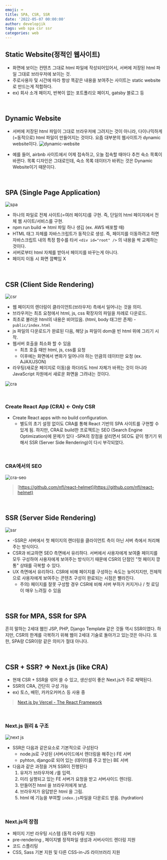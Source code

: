 ```yaml
---
emoji: ⌨
title: SPA, CSR, SSR
date: '2022-05-07 00:00:00'
author: developjik
tags: web spa csr ssr
categories: web
---
```


## Static Website(정적인 웹사이트)

- 화면에 보이는 컨텐츠 그대로 html 파일에 작성되어있어서, 서버에 저장된 html 파일 그대로 브라우저에 보이는 것.
- 주로사용자 및 시간에 따라 항상 똑같은 내용을 보여주는 사이트는 static website로 만드는게 적합하다.
- ex) 회사 소개 페이지, 반복이 없는 포트폴리오 페이지, gatsby 블로그 등

<br/>

## Dynamic Website

- 서버에 저장된 html 파일이 그대로 브라우저에 그려지는 것이 아니라, 다이나믹하게(=동적으로) html 파일이 만들어지는 것이다. 요즘 대부분의 웹사이트가 dynamic website이다.
  ![dynamic-website](https://user-images.githubusercontent.com/67889389/166934040-6f22c813-bcef-41af-b874-a721e1932d5e.png)

- 예를 들어, airbnb 사이트에서 어제 접속하고, 오늘 접속할 때마다 추천 숙소 목록이 바뀐다. 목록 디자인은 그대로인데, 숙소 목록 데이터가 바뀌는 것은 Dynamic Website이기 때문이다.

<br/>

## SPA (Single Page Application)

![spa](https://user-images.githubusercontent.com/67889389/166934647-cb08c583-8246-466b-8cdf-af7826a6f000.png)

- 하나의 파일로 전체 사이트(=여러 페이지)를 구현. 즉, 단일의 html 페이지에서 전체 웹 사이트/서비스를 구현.
- npm run build ⇒ html 파일 하나 생김 (ex. AWS 배포할 때)
- HTML 태그 자체를 자바스크립트가 동적으로 생성. 즉, 페이지를 이동하려고 하면 자바스크립트 내의 특정 함수를 타서 `<div id="root" />` 의 내용을 싹 교체하는 것이다.
- 서버로부터 html 자체를 받아서 페이지를 바꾸는게 아니다.
- 페이지 이동 시 화면 깜빡임 X

<br/>

## CSR (Client Side Rendering)

![csr](https://user-images.githubusercontent.com/67889389/166938057-e663f154-ad7e-4752-b8dd-4803c83d97d1.png)

- 웹 페이지의 렌더링이 클라이언트(브라우저) 측에서 일어나는 것을 의미.
- 브라우저는 최초 요청에서 html, js, css 확장자의 파일을 차례로 다운로드.
- 최초로 불러온 html의 내용은 비어있음. (html, body 태그만 존재) - `public/index.html`
- js 파일의 다운로드가 완료된 다음, 해당 js 파일이 dom을 빈 html 위에 그리기 시작.
- 웹서버 호출을 최소화 할 수 있음
  - 최초 호출 때만 html, js, css를 요청
  - 이후에는 화면에서 변화가 일어나야 하는 만큼의 데이터만 요청 (ex. AJAX/JSON)
- 라우팅(새로운 페이지로 이동)을 하더라도 html 자체가 바뀌는 것이 아니라 JavaScript 차원에서 새로운 화면을 그려내는 것이다.

![cra](https://user-images.githubusercontent.com/67889389/166936001-cb11ae1b-0613-4944-8824-ca3b6bf0b3b3.png)

<br/>

### Create React App (CRA) ← Only CSR

- Create React apps with no build configuration.
  - 별도의 초기 설정 없이도 CRA를 통해 React 기반의 SPA 사이트를 구현할 수 있게 됨. 하지만, CRA로 build한 프로젝트는 SEO (Search Engine Optimization)에 문제가 있다
    -SPA의 장점을 살리면서 SEO도 같이 챙기기 위해서 SSR (Server Side Rendering)이 다시 부각되었다.

<br/>

### CRA에서의 SEO

![cra-seo](https://user-images.githubusercontent.com/67889389/166937389-d577ed3a-3df0-4f0a-9d4b-51d56f1e9c97.png)

> [https://github.com/nfl/react-helmet](https://github.com/nfl/react-helmet)

<br/>

## SSR (Server Side Rendering)

![ssr](https://user-images.githubusercontent.com/67889389/166938086-86673305-464c-45fc-86cf-a6a2ca8d1fb4.png)

- -SSR은 서버에서 첫 페이지의 렌더링을 클라이언트 측이 아닌 서버 측에서 처리해주는 방식이다.
- CSR과 비교하면 SEO 측면에서 유리하다. 서버에서 사용자에게 보여줄 페이지를 모두 구성하여 사용자에게 보여주는 방식이기 때문에 CSR의 단점인 "첫 페이지 깡통" 상태를 극복할 수 있다.
- UX 측면에서 유리하다. CSR에 비해 페이지를 구성하는 속도는 늦어지지만, 전체적으로 사용자에게 보여주는 콘텐츠 구성이 완료되는 시점은 빨라진다.
  - 주의) 페이지를 잘못 구성할 경우 CSR에 비해 서버 부하가 커지거나 / 첫 로딩이 매우 느려질 수 있음

<br/>

## SSR for MPA, SSR for SPA

흔히 말하는 2세대 웹인 JSP, PHP, Django Template 같은 것들 역시 SSR이였다. 하지만, CSR의 한계를 극복하기 위해 웹이 2세대 기술로 돌아가고 있는것은 아니다. 또한, SPA랑 CSR이랑 같은 의미가 절대 아니다.

<br/>

## CSR + SSR? ⇒ Next.js (like CRA)

- 현재 CSR + SSR을 섞어 쓸 수 있고, 생산성이 좋은 Next.js가 주로 채택된다.
- SSR의 CRA, 간단히 구성 가능
- ex) 토스, 배민, 카카오커머스 등 사용 중

> [Next.js by Vercel - The React Framework](https://nextjs.org/)

<br/>

### Next.js 원리 & 구조

![next js](https://user-images.githubusercontent.com/67889389/166942158-92dccc82-793c-4898-9dc3-ba5728e6f01b.png)

- SSR은 다음과 같은요소로 기본적으로 구성된다
  - node.js로 구성된 (서버사이드에서 렌더링을 해주는) FE 서버
  - pyhton, django로 되어 있는 (데이터를 주고 받는) BE 서버
- 다음과 같은 과정을 거쳐 SSR이 진행된다
  1. 유저가 브라우저에 `/`를 입력.
  2. 미리 실행되고 있는 FE 서버가 요청을 받고 서버사이드 렌더링.
  3. 만들어진 html 을 브라우저에게 보냄.
  4. 브라우저가 응답받은 html 을 그림.
  5. html 에 기능을 부여할 `index.js`파일을 다운로드 받음. (hydration)

<br/>

### Next.js의 장점

- 페이지 기반 라우팅 시스템 (동적 라우팅 지원)
- pre-rendering , 페이지별 정적파일 생성과 서버사이드 렌더링 지원
- 코드 스플리팅
- CSS, Sass 기본 지원 및 다른 CSS-in-JS 라이브러리 지원
